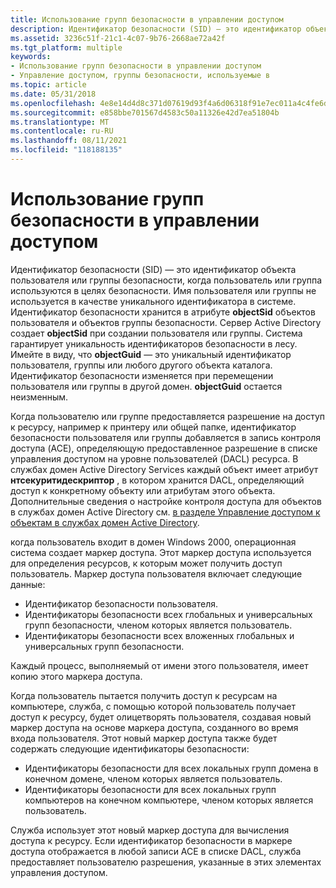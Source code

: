 ```yaml
---
title: Использование групп безопасности в управлении доступом
description: Идентификатор безопасности (SID) — это идентификатор объекта пользователя или группы безопасности, когда пользователь или группа используются в целях безопасности.
ms.assetid: 3236c51f-21c1-4c07-9b76-2668ae72a42f
ms.tgt_platform: multiple
keywords:
- Использование групп безопасности в управлении доступом
- Управление доступом, группы безопасности, используемые в
ms.topic: article
ms.date: 05/31/2018
ms.openlocfilehash: 4e8e14d4d8c371d07619d93f4a6d06318f91e7ec011a4c4fe6d436074ac8ff94
ms.sourcegitcommit: e858bbe701567d4583c50a11326e42d7ea51804b
ms.translationtype: MT
ms.contentlocale: ru-RU
ms.lasthandoff: 08/11/2021
ms.locfileid: "118188135"
---
```

# <a name="how-security-groups-are-used-in-access-control"></a>Использование групп безопасности в управлении доступом

Идентификатор безопасности (SID) — это идентификатор объекта пользователя или группы безопасности, когда пользователь или группа используются в целях безопасности. Имя пользователя или группы не используется в качестве уникального идентификатора в системе. Идентификатор безопасности хранится в атрибуте **objectSid** объектов пользователя и объектов группы безопасности. Сервер Active Directory создает **objectSid** при создании пользователя или группы. Система гарантирует уникальность идентификаторов безопасности в лесу. Имейте в виду, что **objectGuid** — это уникальный идентификатор пользователя, группы или любого другого объекта каталога. Идентификатор безопасности изменяется при перемещении пользователя или группы в другой домен. **objectGuid** остается неизменным.

Когда пользователю или группе предоставляется разрешение на доступ к ресурсу, например к принтеру или общей папке, идентификатор безопасности пользователя или группы добавляется в запись контроля доступа (ACE), определяющую предоставленное разрешение в списке управления доступом на уровне пользователей (DACL) ресурса. В службах домен Active Directory Services каждый объект имеет атрибут **нтсекуритидескриптор** , в котором хранится DACL, определяющий доступ к конкретному объекту или атрибутам этого объекта. Дополнительные сведения о настройке контроля доступа для объектов в службах домен Active Directory см. [в разделе Управление доступом к объектам в службах домен Active Directory](controlling-access-to-objects-in-active-directory-domain-services.md).

когда пользователь входит в домен Windows 2000, операционная система создает маркер доступа. Этот маркер доступа используется для определения ресурсов, к которым может получить доступ пользователь. Маркер доступа пользователя включает следующие данные:

-   Идентификатор безопасности пользователя.
-   Идентификаторы безопасности всех глобальных и универсальных групп безопасности, членом которых является пользователь.
-   Идентификаторы безопасности всех вложенных глобальных и универсальных групп безопасности.

Каждый процесс, выполняемый от имени этого пользователя, имеет копию этого маркера доступа.

Когда пользователь пытается получить доступ к ресурсам на компьютере, служба, с помощью которой пользователь получает доступ к ресурсу, будет олицетворять пользователя, создавая новый маркер доступа на основе маркера доступа, созданного во время входа пользователя. Этот новый маркер доступа также будет содержать следующие идентификаторы безопасности:

-   Идентификаторы безопасности для всех локальных групп домена в конечном домене, членом которых является пользователь.
-   Идентификаторы безопасности для всех локальных групп компьютеров на конечном компьютере, членом которых является пользователь.

Служба использует этот новый маркер доступа для вычисления доступа к ресурсу. Если идентификатор безопасности в маркере доступа отображается в любой записи ACE в списке DACL, служба предоставляет пользователю разрешения, указанные в этих элементах управления доступом.

 

 





